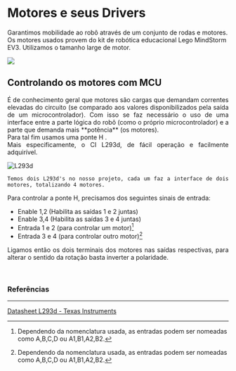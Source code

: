 # Motores e seus Drivers
Garantimos mobilidade ao robô através de um conjunto de rodas e motores. Os motores usados provem do kit de robótica educacional Lego MindStorm EV3. Utilizamos o tamanho large de motor. </br> 

![](https://github.com/predomaquilare/lotusobr/blob/main/Assets/motor-large-ev3.jpg)
<br>

## Controlando os motores com MCU

<div style="text-align:justify">
É de conhecimento geral que motores são cargas que demandam correntes elevadas do circuito (se comparado aos valores disponibilizados pela saída de um microcontrolador). Com isso se faz necessário o uso de uma interface entre a parte lógica do robô (como o próprio microcontrolador) e a parte que demanda mais **potência** (os motores). <br>
Para tal fim usamos uma ponte H .<br>
Mais especificamente, o CI L293d, de fácil operação e facilmente adquirível.


![L293d](https://github.com/predomaquilare/lotusobr/blob/main/Assets/L293d.gif) 

    Temos dois L293d's no nosso projeto, cada um faz a interface de dois motores, totalizando 4 motores.

Para controlar a ponte H, precisamos dos seguintes sinais de entrada: 

- Enable 1,2 (Habilita as saídas 1 e 2 juntas)
- Enable 3,4 (Habilita as saídas 3 e 4 juntas)
- Entrada 1 e 2 (para controlar um motor)[^1]
- Entrada 3 e 4 (para controlar outro motor)[^1]



[^1]: Dependendo da nomenclatura usada, as entradas podem ser nomeadas como A,B,C,D ou A1,B1,A2,B2.


Ligamos então os dois terminais dos motores nas saídas respectivas, para alterar o sentido da rotação basta inverter a polaridade.



</br>

### Referências
---
[Datasheet L293d - Texas Instruments](https://www.ti.com/lit/ds/symlink/L293d.pdf?ts=1665914764443&ref_url=https%253A%252F%252Fwww.ti.com%252Fproduct%252FL293D)

</div>